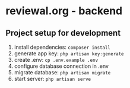 # reviewal.org - backend

## Project setup for development

1. install dependencies: `composer install` 
2. generate app key: `php artisan key:generate`
3. create .env: `cp .env.example .env`
4. configure database connection in .env
5. migrate database: `php artisan migrate`
6. start server: `php artisan serve` 
